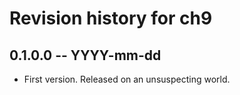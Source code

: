 # Revision history for ch9

## 0.1.0.0 -- YYYY-mm-dd

* First version. Released on an unsuspecting world.
